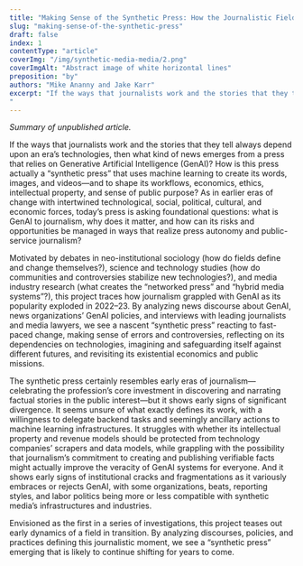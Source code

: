 ```yaml
---
title: "Making Sense of the Synthetic Press: How the Journalistic Field Defines, Anticipates, and Manages the Risks of Generative AI"
slug: "making-sense-of-the-synthetic-press"
draft: false
index: 1
contentType: "article"
coverImg: "/img/synthetic-media-media/2.png"
coverImgAlt: "Abstract image of white horizontal lines"
preposition: "by"
authors: "Mike Ananny and Jake Karr"
excerpt: "If the ways that journalists work and the stories that they tell always depend upon an era’s technologies, then what kind of news emerges from a press that relies on Generative AI? How is this press actually a “synthetic press” that uses machine learning to create its words, images, and videos—and to shape its workflows, economics, ethics, intellectual property, and sense of public purpose? Envisioned as the first in a series of investigations, this project teases out early dynamics of a field in transition. By analyzing discourses, policies, and practices defining this journalistic moment, we see a “synthetic press” emerging that is likely to continue shifting for years to come.
"
---
```


*Summary of unpublished article.*

If the ways that journalists work and the stories that they tell always depend upon an era’s technologies, then what kind of news emerges from a press that relies on Generative Artificial Intelligence (GenAI)? How is this press actually a “synthetic press” that uses machine learning to create its words, images, and videos—and to shape its workflows, economics, ethics, intellectual property, and sense of public purpose?  As in earlier eras of change with intertwined technological, social, political, cultural, and economic forces, today’s press is asking foundational questions: what is GenAI to journalism, why does it matter, and how can its risks and opportunities be managed in ways that realize press autonomy and public-service journalism?

Motivated by debates in neo-institutional sociology (how do fields define and change themselves?), science and technology studies (how do communities and controversies stabilize new technologies?), and media industry research (what creates the “networked press” and “hybrid media systems”?), this project traces how journalism grappled with GenAI as its popularity exploded in 2022–23.  By analyzing news discourse about GenAI, news organizations’ GenAI policies, and interviews with leading journalists and media lawyers, we see a nascent “synthetic press” reacting to fast-paced change, making sense of errors and controversies, reflecting on its dependencies on technologies, imagining and safeguarding itself against different futures, and revisiting its existential economics and public missions.

The synthetic press certainly resembles early eras of journalism—celebrating the profession’s core investment in discovering and narrating factual stories in the public interest—but it shows early signs of significant divergence.  It seems unsure of what exactly defines its work, with a willingness to delegate backend tasks and seemingly ancillary actions to machine learning infrastructures.  It struggles with whether its intellectual property and revenue models should be protected from technology companies’ scrapers and data models, while grappling with the possibility that journalism’s commitment to creating and publishing verifiable facts might actually improve the veracity of GenAI systems for everyone.  And it shows early signs of institutional cracks and fragmentations as it variously embraces or rejects GenAI, with some organizations, beats, reporting styles, and labor politics being more or less compatible with synthetic media’s infrastructures and industries.

Envisioned as the first in a series of investigations, this project teases out early dynamics of a field in transition.  By analyzing discourses, policies, and practices defining this journalistic moment, we see a “synthetic press” emerging that is likely to continue shifting for years to come.
